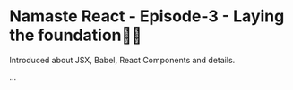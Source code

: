 # Namaste React - Episode-3 - Laying the foundation🐱‍🏍

Introduced about JSX, Babel, React Components and details.


...